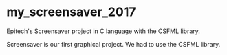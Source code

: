 # my_screensaver_2017

Epitech's Screensaver project in C language with the CSFML library.


Screensaver is our first graphical project. We had to use the CSFML library.